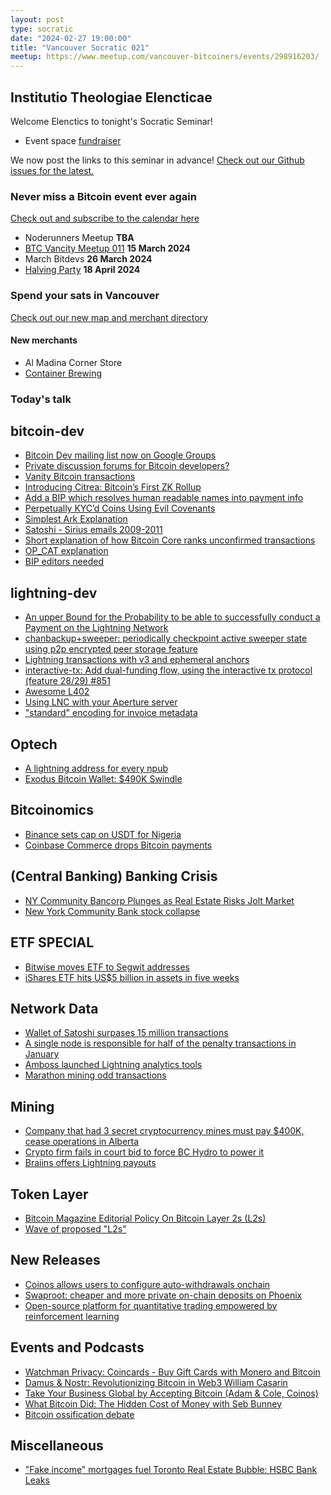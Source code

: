 ```yaml
---
layout: post
type: socratic
date: "2024-02-27 19:00:00"
title: "Vancouver Socratic 021"
meetup: https://www.meetup.com/vancouver-bitcoiners/events/298916203/
---
```


## Institutio Theologiae Elencticae

Welcome Elenctics to tonight's Socratic Seminar!

- Event space [fundraiser](https://we.encrypt.cash/apps/3tE4EE2JuVDqwnrJShSsVKDLmrBD/crowdfund)

We now post the links to this seminar in advance! [Check out our Github issues for the latest.](https://github.com/VancouverBitdevs/VancouverBitdevs.github.io/issues)

### Never miss a Bitcoin event ever again

[Check out and subscribe to the calendar here](/calendar)

- Noderunners Meetup **TBA**
- [BTC Vancity Meetup 011](https://www.meetup.com/btc_vancity/events/299176718/) **15 March 2024**
- March Bitdevs **26 March 2024**
- [Halving Party](https://www.meetup.com/vancouver-bitcoiners/events/299220571/) **18 April 2024**

### Spend your sats in Vancouver

[Check out our new map and merchant directory](/map)

#### New merchants

- Al Madina Corner Store
- [Container Brewing](https://btcpay.containerbrewing.ca/)

<!-- ### Today's talk -->

### Today's talk

## bitcoin-dev

- [Bitcoin Dev mailing list now on Google Groups](https://groups.google.com/g/bitcoindev)
- [Private discussion forums for Bitcoin developers?](https://stacker.news/items/440692)
- [Vanity Bitcoin transactions](https://twitter.com/keithmukai/status/1753178714441941392)
- [Introducing Citrea: Bitcoin’s First ZK Rollup](https://www.blog.citrea.xyz/introducing-citrea/)
- [Add a BIP which resolves human readable names into payment info](https://github.com/bitcoin/bips/pull/1551)
- [Perpetually KYC’d Coins Using Evil Covenants](https://delvingbitcoin.org/t/perpetually-kycd-coins-using-evil-covenants/556)
- [Simplest Ark Explanation](https://gist.github.com/RubenSomsen/a394beb1dea9e47e981216768e007454?permalink_comment_id=4633382#file-_simplest_ark-md)
- [Satoshi - Sirius emails 2009-2011](https://mmalmi.github.io/satoshi/)
- [Short explanation of how Bitcoin Core ranks unconfirmed transactions](https://twitter.com/mononautical/status/1761574082569527555)
- [OP_CAT explanation](https://blog.yonson.dev/log/2024-02-vol3/)
- [BIP editors needed](https://groups.google.com/g/bitcoindev/c/cuMZ77KEQAA/m/vUd1mh9kAgAJ)

## lightning-dev

- [An upper Bound for the Probability to be able to successfully conduct a Payment on the Lightning Network](https://github.com/renepickhardt/Lightning-Network-Limitations/blob/main/likelihood-of-payment-possability/An%20upper%20Bound%20for%20the%20Probability%20to%20be%20able%20to%20successfully%20conduct%20a%20Payment%20on%20the%20Lightning%20Network.ipynb)
- [chanbackup+sweeper: periodically checkpoint active sweeper state using p2p encrypted peer storage feature](https://github.com/lightningnetwork/lnd/issues/8472)
- [Lightning transactions with v3 and ephemeral anchors](https://delvingbitcoin.org/t/lightning-transactions-with-v3-and-ephemeral-anchors/418/1)
- [interactive-tx: Add dual-funding flow, using the interactive tx protocol (feature 28/29) #851](https://github.com/lightning/bolts/pull/851)
- [Awesome L402](https://github.com/Fewsats/awesome-L4020)
- [Using LNC with your Aperture server](https://github.com/lightninglabs/aperture/pull/107)
- ["standard" encoding for invoice metadata](https://github.com/lightningnetwork/lnd/issues/8445)

## Optech

- [A lightning address for every npub](https://primal.net/e/note1q5767jm5xp07d23u6qx038dxrazp3hst5wk5np3cnw4wcaml9vwsz8xuhk)
- [Exodus Bitcoin Wallet: $490K Swindle](https://popey.com/blog/2024/02/exodus-bitcoin-wallet-490k-swindle/)

## Bitcoinomics

- [Binance sets cap on USDT for Nigeria](https://twitter.com/mikaelcbernard/status/1760023906826478001)
- [Coinbase Commerce drops Bitcoin payments](https://twitter.com/lauren_dowling_/status/1758985684340322656)

## (Central Banking) Banking Crisis

- [NY Community Bancorp Plunges as Real Estate Risks Jolt Market](https://www.bloomberg.com/news/articles/2024-01-31/new-york-community-bancorp-slumps-on-surprise-loss-dividend-cut)
- [New York Community Bank stock collapse](https://twitter.com/KobeissiLetter/status/1754964227511509494)

## ETF SPECIAL

- [Bitwise moves ETF to Segwit addresses](https://twitter.com/BitwiseInvest/status/1757813223536103568)
- [iShares ETF hits US$5 billion in assets in five weeks](https://twitter.com/NateGeraci/status/1757627837626867810)

## Network Data

- [Wallet of Satoshi surpases 15 million transactions](https://twitter.com/walletofsatoshi/status/1752517658606743928)
- [A single node is responsible for half of the penalty transactions in January](https://forkmonitor.info/lightning)
- [Amboss launched Lightning analytics tools](https://rpo.dev/)
- [Marathon mining odd transactions](https://twitter.com/mononautical/status/1760746059956187414)

## Mining

- [Company that had 3 secret cryptocurrency mines must pay $400K, cease operations in Alberta](https://www.cbc.ca/news/canada/edmonton/green-block-mining-settlement-utilities-commission-1.7099790)
- [Crypto firm fails in court bid to force BC Hydro to power it](https://globalnews.ca/news/10274658/bc-hydro-crypto-pause/)
- [Braiins offers Lightning payouts](https://twitter.com/braiinsmining/status/1760319741560856983)

## Token Layer

- [Bitcoin Magazine Editorial Policy On Bitcoin Layer 2s (L2s)](https://bitcoinmagazine.com/press-releases/bitcoin-magazine-editorial-policy-on-bitcoin-layer-2s-l2s)
- [Wave of proposed "L2s"](https://twitter.com/davidfbailey/status/1760050396414775596)

## New Releases

- [Coinos allows users to configure auto-withdrawals onchain](https://twitter.com/coinoswallet/status/1753182855226912833)
- [Swaproot: cheaper and more private on-chain deposits on Phoenix](https://acinq.co/blog/phoenix-swaproot)
- [Open-source platform for quantitative trading empowered by reinforcement learning](https://github.com/TradeMaster-NTU/TradeMaster)

## Events and Podcasts

- [Watchman Privacy: Coincards - Buy Gift Cards with Monero and Bitcoin](https://fountain.fm/episode/dCvn3BxK849u76vnw8aW)
- [Damus & Nostr: Revolutionizing Bitcoin in Web3 William Casarin](https://www.youtube.com/watch?v=CaAx1DiBjRQ)
- [Take Your Business Global by Accepting Bitcoin (Adam & Cole, Coinos)](https://beyondtheprice.substack.com/p/take-your-business-global-by-accepting)
- [What Bitcoin Did: The Hidden Cost of Money with Seb Bunney](https://www.youtube.com/watch?v=DnBuIla9nGU)
- [Bitcoin ossification debate](https://twitter.com/TFTC21/status/1759704333736878289)

## Miscellaneous

- ["Fake income" mortgages fuel Toronto Real Estate Bubble: HSBC Bank Leaks](https://www.thebureau.news/p/fake-chinese-income-mortgages-fuel)
